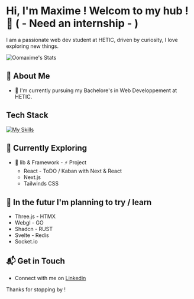 # Hi, I'm Maxime ! Welcom to my hub ! 👋 ( - Need an internship - )

I am a passionate web dev student at HETIC, driven by curiosity, I love exploring new things.

![Oomaxime's Stats](https://github-readme-stats.vercel.app/api?username=Oomaxime&theme=vue-dark&show_icons=true&hide_border=true&count_private=true)

## 🚀 About Me

- 📝 I'm currently pursuing my Bachelore's in Web Developpement at HETIC.

## Tech Stack
[![My Skills](https://skillicons.dev/icons?i=js,html,css,nodejs,docker,figma)](https://skillicons.dev)

## 🌱 Currently Exploring

- 🚀 lib & Framework      - ⚡ Project
  - React                   - ToDO / Kaban with Next & React
  - Next.js
  - Tailwinds CSS
 
## 🔭 In the futur I'm planning to try / learn

- Three.js      - HTMX
- Webgl         - GO
- Shadcn        - RUST
- Svelte        - Redis
- Socket.io
<!-- ## 🏆 Achievements

- 🌟 Completed Hacktoberfest 2023 - Contributed to open source projects and celebrated the spirit of collaboration. -->


## 📬 Get in Touch

- Connect with me on [Linkedin](www.linkedin.com/in/maxime-bidan)


Thanks for stopping by ! 

<!--
Here are some ideas to get you started:

- 🔭 I’m currently working on ...
- 🌱 I’m currently learning ...
- 👯 I’m looking to collaborate on ...
- 🤔 I’m looking for help with ...
- 💬 Ask me about ...
- 📫 How to reach me: ...
- 😄 Pronouns: ...
-  Fun fact: ...
-->

